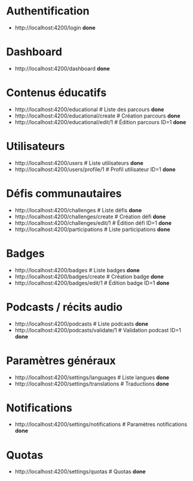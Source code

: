 # Authentification
- http://localhost:4200/login **done**

# Dashboard
- http://localhost:4200/dashboard **done**

# Contenus éducatifs
- http://localhost:4200/educational          # Liste des parcours **done**
- http://localhost:4200/educational/create   # Création parcours **done**
- http://localhost:4200/educational/edit/1   # Édition parcours ID=1 **done**

# Utilisateurs
- http://localhost:4200/users                # Liste utilisateurs **done**
- http://localhost:4200/users/profile/1      # Profil utilisateur ID=1 **done**

# Défis communautaires
- http://localhost:4200/challenges           # Liste défis **done**
- http://localhost:4200/challenges/create    # Création défi **done**
- http://localhost:4200/challenges/edit/1    # Édition défi ID=1 **done**
- http://localhost:4200/participations       # Liste participations **done**

# Badges
- http://localhost:4200/badges               # Liste badges **done**
- http://localhost:4200/badges/create        # Création badge **done**
- http://localhost:4200/badges/edit/1        # Édition badge ID=1 **done**

# Podcasts / récits audio
- http://localhost:4200/podcasts             # Liste podcasts **done**
- http://localhost:4200/podcasts/validate/1  # Validation podcast ID=1 **done**

# Paramètres généraux
- http://localhost:4200/settings/languages      # Liste langues **done**
- http://localhost:4200/settings/translations   # Traductions **done**

# Notifications
- http://localhost:4200/settings/notifications # Paramètres notifications **done**

# Quotas
- http://localhost:4200/settings/quotas        # Quotas **done**
